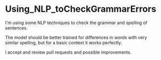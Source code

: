 # Using_NLP_toCheckGrammarErrors
I'm using some NLP techniques to check the grammar and spelling of sentences. 

The model should be better trained for differences in words with very similar spelling, but for a basic context it works perfectly. 

I accept and review pull requests and possible improvements. 
